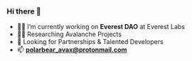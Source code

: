 ### Hi there 👋

- 👨‍💻 I’m currently working on **Everest DAO** at Everest Labs
- 🕵️‍♂️ Researching Avalanche Projects
- 💼 Looking for Partnerships & Talented Developers
- 📫 **polarbear_avax@protonmail.com**

<!--
**PolarBear-AVAX/PolarBear-AVAX** is a ✨ _special_ ✨ repository because its `README.md` (this file) appears on your GitHub profile.

Here are some ideas to get you started:

- 🔭 I’m currently working on ...
- 🌱 I’m currently learning ...
- 👯 I’m looking to collaborate on ...
- 🤔 I’m looking for help with ...
- 💬 Ask me about ...
- 📫 How to reach me: ...
- 😄 Pronouns: ...
- ⚡ Fun fact: ...
-->

